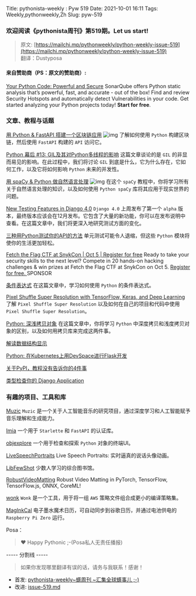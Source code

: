 Title: pythonista-weekly : Pyw 519
Date: 2021-10-01 16:11
Tags: Weekly,pythonweekly,Zh 
Slug: pyw-519


### 欢迎阅读《pythonista周刊》第519期。Let us start!


>原文: [https://mailchi.mp/pythonweekly/python-weekly-issue-519](https://mailchi.mp/pythonweekly/python-weekly-issue-519)  
>翻译：Dustyposa

#### 来自赞助商（PS：原文的赞助商）:

[ Your Python Code: Powerful and Secure](https://www.sonarqube.org/developer-edition/?utm_source=pythonweekly&utm_medium=paid&utm_campaign=python&utm_content=primary-0930) SonarQube offers Python static analysis that’s powerful, fast, and accurate - out of the box! Find and review Security Hotspots and automatically detect Vulnerabilities in your code. Get started analyzing your Python projects today! **Start for free**.

### 文章、教程与话题


[用 Python & FastAPI 搭建一个区块链应用](https://www.youtube.com/watch?v=G5M4bsxR-7E) ![img](https://mcusercontent.com/e2e180baf855ac797ef407fc7/images/af76283a-6e65-436c-967a-900427cf6399.png)
了解如何使用 `Python` 构建区块链，然后使用 `FastAPI` 构建的 `API` 访问它。

[Python 幕后 #13: GIL及其对Python多线程的影响](https://tenthousandmeters.com/blog/python-behind-the-scenes-13-the-gil-and-its-effects-on-python-multithreading/)
这篇文章谈论的是 `GIL` 的非显而易见的影响。在此过程中，我们将讨论 `GIL` 到底是什么，它为什么存在，它如何工作，以及它将如何影响 `Python` 未来的并发性。

[用 spaCy & Python 做自然语言处理](https://www.youtube.com/watch?v=dIUTsFT2MeQ) ![img](https://mcusercontent.com/e2e180baf855ac797ef407fc7/images/af76283a-6e65-436c-967a-900427cf6399.png)
在这个 `spaCy` 教程中，你将学习所有关于自然语言处理的知识，以及如何使用 `Python spaCy` 库将其应用于现实世界的问题。

[New Testing Features in Django 4.0](https://adamj.eu/tech/2021/09/28/new-testing-features-in-django-4.0/)
`Django 4.0` 上周发布了第一个 `alpha` 版本，最终版本应该会在12月发布。它包含了大量的新功能，你可以在发布说明中查看。在这篇文章中，我们将更深入地研究测试方面的变化。

[三种用Python测试你的API的方法](https://opensource.com/article/21/9/unit-test-python)
单元测试可能令人退缩，但这些 `Python` 模块将使你的生活更加轻松。

[Fetch the Flag CTF at SnykCon | Oct 5 | Register for free](https://snyk.io/snykcon/ctf/?utm_campaign=Event-SnykCon-2021&utm_medium=Paid-Email&utm_source=Python-Weekly&utm_content=ctf) 
Ready to take your security skills to the next level? Compete in 20 hands-on hacking challenges & win prizes at Fetch the Flag CTF at SnykCon on Oct 5. [Register for free. ](https://snyk.io/snykcon/ctf/?utm_campaign=Event-SnykCon-2021&utm_medium=Paid-Email&utm_source=Python-Weekly&utm_content=ctf)SPONSOR

[条件表达式](https://mathspp.com/blog/pydonts/conditional-expressions)
在这篇文章中，学习如何使用 `Python` 的条件表达式。

[Pixel Shuffle Super Resolution with TensorFlow, Keras, and Deep Learning](https://www.pyimagesearch.com/2021/09/27/pixel-shuffle-super-resolution-with-tensorflow-keras-and-deep-learning/)
了解 `Pixel Shuffle Super Resolution` 以及如何在自己的项目和代码中使用 `Pixel Shuffle Super Resolution`。

[Python: 深浅拷贝对象](https://stackabuse.com/python-deep-and-shallow-copy-object/)
在这篇文章中，你将学习 `Python` 中深度拷贝和浅度拷贝对象的区别，以及如何用拷贝库来完成这两件事。

[解读数据结构显示](https://snarky.ca/unravelling-data-structure-displays/)

[Python: 在Kubernetes上用DevSpace进行Flask开发](https://loft.sh/blog/python-flask-development-on-kubernetes-with-devspace/)

[关于PyPI，教程没有告诉你的4件事](https://blog.paoloamoroso.com/2021/09/4-things-tutorials-dont-tell-you-about.html)

[类型检查你的 Django Application](https://kracekumar.com/post/type_check_your_django_app/)

### 有趣的项目、工具和库

[Muzic](https://github.com/microsoft/muzic)
`Muzic` 是一个关于人工智能音乐的研究项目，通过深度学习和人工智能赋予音乐理解和生成能力。

[Imia](https://github.com/alex-oleshkevich/imia)
一个用于 `Starlette` 和 `FastAPI` 的认证库。

[objexplore](https://github.com/kylepollina/objexplore)
一个用于检查和探索 `Python` 对象的终端UI。

[LiveSpeechPortraits](https://github.com/YuanxunLu/LiveSpeechPortraits)
Live Speech Portraits: 实时逼真的说话头像动画。

[LibFewShot](https://github.com/RL-VIG/LibFewShot)
少数人学习的综合图书馆。

[RobustVideoMatting](https://github.com/PeterL1n/RobustVideoMatting)
Robust Video Matting in PyTorch, TensorFlow, TensorFlow.js, ONNX, CoreML!

[wonk](https://github.com/aminohealth/wonk)
`Wonk` 是一个工具，用于将一组 `AWS` 策略文件组合成更小的编译策略集。

[MagInkCal](https://github.com/speedyg0nz/MagInkCal)
电子墨水魔术日历，可自动同步到谷歌日历，并通过电池供电的 `Raspberry Pi Zero` 运行。

Posa：

> ❤️ Happy Pythonic ;-(Posa私人无责任播报)  


----- 分割线 -----

> 如果你发现哪里翻译有误的话，请务与我联系！感谢！


- 首发: [pythonista-weekly~蠎周刊 ~汇集全球蠎事儿 ;-)](http://weekly.pychina.org/python-weekly/pyw-519.html)
- 改进: [issue-519.md](https://github.com/PyChina/weekly/blob/master/content/python-weekly/issue%23519.md)

